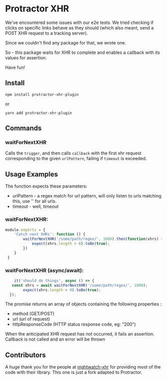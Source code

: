 # Protractor XHR

We've encountered some issues with our e2e tests.
We tried checking if clicks on specific links behave as they should (which also meant, send a POST XHR request to a tracking server).

Since we couldn't find any package for that, we wrote one.

So - this package waits for XHR to complete and enables a callback with its values for assertion.

Have fun!

Install
---
```shell
npm install protractor-xhr-plugin
```

or 

```shell
yarn add protractor-xhr-plugin
```

## Commands 

### waitForNextXHR
Calls the `trigger`, and then calls `callback` with the first xhr request corresponding to the given `urlPattern`, failing if `timeout` is exceeded.  

## Usage Examples
The function expects these parameters:
* urlPattern - a regex match for url pattern, will only listen to urls matching this, use '' for all urls.
* timeout - well, timeout

### waitForNextXHR:
```javascript
module.exports = {
    'Catch next XHRs': function () {
        waitForNextXHR('/some/path/regex/', 1000).then(function(xhrs) {
            expect(xhrs.length > 0).toBe(true);
        })
    }
 }
```

### waitForNextXHR (async/await):
```javascript
	it('should do things', async () => {
   const xhrs = await waitForNextXHR('/some/path/regex/', 1000);
        expect(xhrs.length > 0).toBe(true);
  });
```

The promise returns an array of objects containing the following properties :
* method (GET/POST)
* url (url of request)
* httpResponseCode (HTTP status response code, eg: "200")

When the anticipated XHR request has not occurred, it fails an assertion. Callback is not called and an error will be thrown

## Contributors

A huge thank you for the people at [nightwatch-xhr](https://github.com/cortexmg/nightwatch-xhr) for providing
most of the code with their library. This one is just a fork adapted to Protractor.

